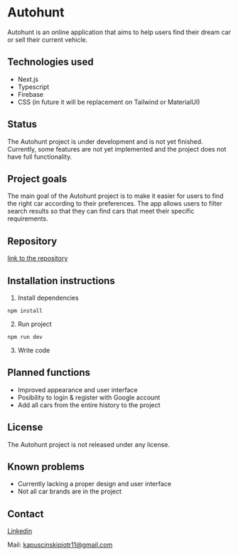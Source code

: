 # Autohunt

Autohunt is an online application that aims to help users find their dream car or sell their current vehicle.

## Technologies used

- Next.js
- Typescript
- Firebase
- CSS (in future it will be replacement on Tailwind or MaterialUI)

## Status

The Autohunt project is under development and is not yet finished. Currently, some features are not yet implemented and the project does not have full functionality.

## Project goals

The main goal of the Autohunt project is to make it easier for users to find the right car according to their preferences. The app allows users to filter search results so that they can find cars that meet their specific requirements.

## Repository

[link to the repository](https://github.com/Pi0t3r/AutoHunt)

## Installation instructions

1. Install dependencies

```
npm install
```

2. Run project

```
npm run dev
```

3. Write code

## Planned functions

- Improved appearance and user interface
- Posibility to login & register with Google account
- Add all cars from the entire history to the project

## License

The Autohunt project is not released under any license.

## Known problems

- Currently lacking a proper design and user interface
- Not all car brands are in the project

## Contact

[Linkedin](https://www.linkedin.com/in/piotrkapuscinski/)

Mail: kapuscinskipiotr11@gmail.com
